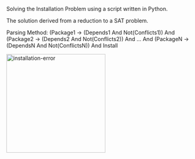 Solving the Installation Problem using a script written in Python.

The solution derived from a reduction to a SAT problem.

Parsing Method:
(Package1 -> (Depends1 And Not(Conflicts1)) And
(Package2 -> (Depends2 And Not(Conflicts2)) And
 ... And
(PackageN -> (DependsN And Not(ConflictsN)) And
Install


<img width="258" alt="installation-error" src="https://user-images.githubusercontent.com/84729141/233440783-8679faca-c852-4789-adc2-5b308963fc03.png">
